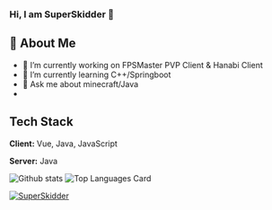 ### Hi, I am SuperSkidder 👋
## 🚀 About Me

- 🔭 I’m currently working on FPSMaster PVP Client & Hanabi Client
- 🌱 I’m currently learning C++/Springboot
- 💬 Ask me about minecraft/Java
- 
## Tech Stack

**Client:** Vue, Java, JavaScript

**Server:** Java

![Github stats](https://github-readme-stats.vercel.app/api?username=SuperSkidder&show_icons=true&count_private=true)
![Top Languages Card](https://github-readme-stats.vercel.app/api/top-langs/?username=shinokada)

<p align="left">
<a href="https://github.com/ryo-ma/github-profile-trophy">
<img src="https://github-profile-trophy.vercel.app/?username=SuperSkidder" alt="SuperSkidder" />
</a>
</p>
